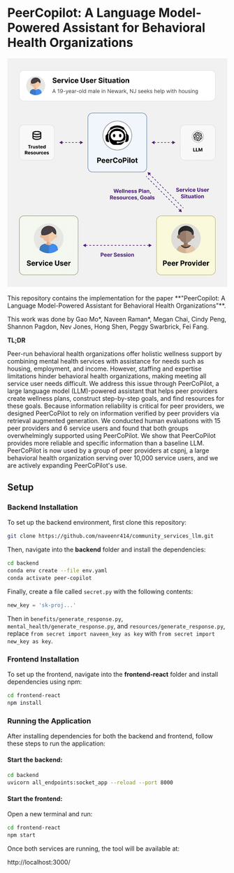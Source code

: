 # PeerCopilot: A Language Model-Powered Assistant for Behavioral Health Organizations
<p align="center">
    <img src="./img/small_pull.png" width="512">
</p>
This repository contains the implementation for the paper **"PeerCopilot: A Language Model-Powered Assistant for Behavioral Health Organizations"**.

This work was done by Gao Mo*, Naveen Raman*, Megan Chai, Cindy Peng, Shannon Pagdon, Nev Jones, Hong Shen, Peggy Swarbrick, Fei Fang.

**TL;DR**

Peer-run behavioral health organizations offer holistic wellness support by combining mental health services with assistance for needs such as housing, employment, and income. However, staffing and expertise limitations hinder behavioral health organizations, making meeting all service user needs difficult. We address this issue through PeerCoPilot, a large language model (LLM)-powered assistant that helps peer providers create wellness plans, construct step-by-step goals, and find resources for these goals. Because information reliability is critical for peer providers, we designed PeerCoPilot to rely on information verified by peer providers via retrieval augmented generation. We conducted human evaluations with 15 peer providers and 6 service users and found that both groups overwhelmingly supported using PeerCoPilot. We show that PeerCoPilot provides more reliable and specific information than a baseline LLM. PeerCoPilot is now used by a group of peer providers at cspnj, a large behavioral health organization serving over 10,000 service users, and we are actively expanding PeerCoPilot's use.  


## Setup

### Backend Installation

To set up the backend environment, first clone this repository:

```bash
git clone https://github.com/naveenr414/community_services_llm.git
```

Then, navigate into the **backend** folder and install the dependencies:

```bash
cd backend
conda env create --file env.yaml
conda activate peer-copilot
```

Finally, create a file called `secret.py` with the following contents: 
```python
new_key = 'sk-proj...'
```

Then in `benefits/generate_response.py`, `mental_health/generate_response.py`, and `resources/generate_response.py`, replace `from secret import naveen_key as key` with `from secret import new_key as key`. 



### Frontend Installation

To set up the frontend, navigate into the **frontend-react** folder and install dependencies using npm:

```bash
cd frontend-react
npm install
```

### Running the Application

After installing dependencies for both the backend and frontend, follow these steps to run the application:

#### Start the backend:
```bash
cd backend
uvicorn all_endpoints:socket_app --reload --port 8000
```

#### Start the frontend:
Open a new terminal and run:
```bash
cd frontend-react
npm start
```

Once both services are running, the tool will be available at:

http://localhost:3000/